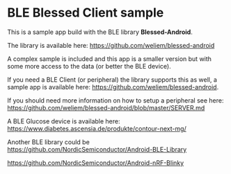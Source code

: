 # BLE Blessed Client sample

This is a sample app build with the BLE library **Blessed-Android**.

The library is available here: https://github.com/weliem/blessed-android

A complex sample is included and this app is a smaller version but with some more 
access to the data (or better the BLE device).

If you need a BLE Client (or peripheral) the library supports this as well, a sample app is 
available here: https://github.com/weliem/blessed-android.

If you should need more information on how to setup a peripheral see here: 
https://github.com/weliem/blessed-android/blob/master/SERVER.md

A BLE Glucose device is available here: 
https://www.diabetes.ascensia.de/produkte/contour-next-mg/

Another BLE library could be https://github.com/NordicSemiconductor/Android-BLE-Library

https://github.com/NordicSemiconductor/Android-nRF-Blinky